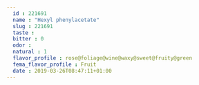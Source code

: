 ```yaml
---
  id : 221691
  name : "Hexyl phenylacetate"
  slug : 221691
  taste : 
  bitter : 0
  odor : 
  natural : 1
  flavor_profile : rose@foliage@wine@waxy@sweet@fruity@green
  fema_flavor_profile : Fruit
  date : 2019-03-26T08:47:11+01:00
---
```



